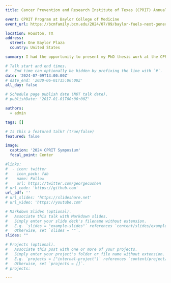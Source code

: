 ```yaml
---
title: Cancer Prevention and Research Institute of Texas (CPRIT) Annual Mini-Symposium

event: CPRIT Program at Baylor College of Medicine
event_url: https://bcmfamily.bcm.edu/2024/07/09/baylor-fuels-next-generation-of-cancer-researchers-through-cprit/

location: Houston, TX
address:
  street: One Baylor Plaza
  country: United States

summary: I had the opportunity to present my PhD thesis work at the CPRIT Annual Mini-Symposium. I am truly grateful to CPRIT for supporting my research over the past two years of graduate school and making this work possible.

# Talk start and end times.
#   End time can optionally be hidden by prefixing the line with `#`.
date: '2024-07-09T13:00:00Z'
# date_end: '2030-06-01T15:00:00Z'
all_day: false

# Schedule page publish date (NOT talk date).
# publishDate: '2017-01-01T00:00:00Z'

authors:
  - admin

tags: []

# Is this a featured talk? (true/false)
featured: false

image:
  caption: '2024 CPRIT Symposium'
  focal_point: Center

#links:
#  - icon: twitter
#    icon_pack: fab
#    name: Follow
#    url: https://twitter.com/georgecushen
# url_code: 'https://github.com'
url_pdf: ''
# url_slides: 'https://slideshare.net'
# url_video: 'https://youtube.com'

# Markdown Slides (optional).
#   Associate this talk with Markdown slides.
#   Simply enter your slide deck's filename without extension.
#   E.g. `slides = "example-slides"` references `content/slides/example-slides.md`.
#   Otherwise, set `slides = ""`.
slides: ""

# Projects (optional).
#   Associate this post with one or more of your projects.
#   Simply enter your project's folder or file name without extension.
#   E.g. `projects = ["internal-project"]` references `content/project/deep-learning/index.md`.
#   Otherwise, set `projects = []`.
# projects:

---
```

